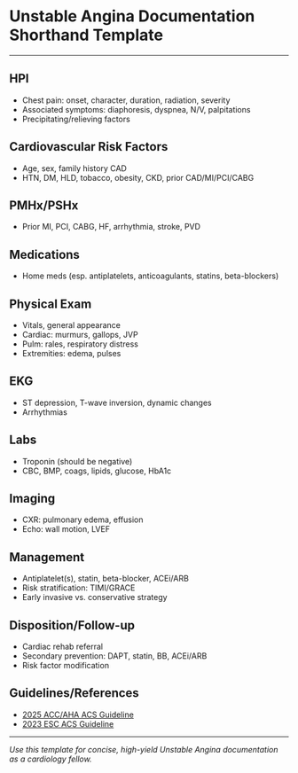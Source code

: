 # Unstable Angina Documentation Shorthand Template

---

## HPI
- Chest pain: onset, character, duration, radiation, severity
- Associated symptoms: diaphoresis, dyspnea, N/V, palpitations
- Precipitating/relieving factors

## Cardiovascular Risk Factors
- Age, sex, family history CAD
- HTN, DM, HLD, tobacco, obesity, CKD, prior CAD/MI/PCI/CABG

## PMHx/PSHx
- Prior MI, PCI, CABG, HF, arrhythmia, stroke, PVD

## Medications
- Home meds (esp. antiplatelets, anticoagulants, statins, beta-blockers)

## Physical Exam
- Vitals, general appearance
- Cardiac: murmurs, gallops, JVP
- Pulm: rales, respiratory distress
- Extremities: edema, pulses

## EKG
- ST depression, T-wave inversion, dynamic changes
- Arrhythmias

## Labs
- Troponin (should be negative)
- CBC, BMP, coags, lipids, glucose, HbA1c

## Imaging
- CXR: pulmonary edema, effusion
- Echo: wall motion, LVEF

## Management
- Antiplatelet(s), statin, beta-blocker, ACEi/ARB
- Risk stratification: TIMI/GRACE
- Early invasive vs. conservative strategy

## Disposition/Follow-up
- Cardiac rehab referral
- Secondary prevention: DAPT, statin, BB, ACEi/ARB
- Risk factor modification

## Guidelines/References
- [2025 ACC/AHA ACS Guideline](https://www.jacc.org/guidelines/acute-coronary-syndromes)
- [2023 ESC ACS Guideline](https://academic.oup.com/eurheartj/article/44/38/3720/7243210)

---
*Use this template for concise, high-yield Unstable Angina documentation as a cardiology fellow.*
